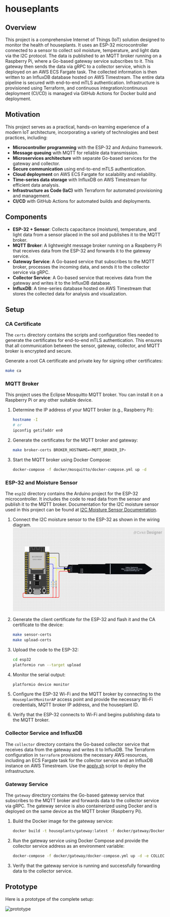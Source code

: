 # houseplants

## Overview

This project is a comprehensive Internet of Things (IoT) solution designed to monitor the health of houseplants. It uses an ESP-32 microcontroller connected to a sensor to collect soil moisture, temperature, and light data via the I2C protocol. The data is published to an MQTT broker running on a Raspberry Pi, where a Go-based gateway service subscribes to it. This gateway then sends the data via gRPC to a collector service, which is deployed on an AWS ECS Fargate task. The collected information is then written to an InfluxDB database hosted on AWS Timestream. The entire data pipeline is secured with end-to-end mTLS authentication. Infrastructure is provisioned using Terraform, and continuous integration/continuous deployment (CI/CD) is managed via GitHub Actions for Docker build and deployment.

## Motivation

This project serves as a practical, hands-on learning experience of a modern IoT architecture, incorporating a variety of technologies and best practices, including:

- **Microcontroller programming** with the ESP-32 and Arduino framework.
- **Message queuing** with MQTT for reliable data transmission.
- **Microservices architecture** with separate Go-based services for the gateway and collector.
- **Secure communication** using end-to-end mTLS authentication.
- **Cloud deployment** on AWS ECS Fargate for scalability and reliability.
- **Time-series data storage** with InfluxDB on AWS Timestream for efficient data analysis.
- **Infrastructure as Code (IaC)** with Terraform for automated provisioning and management.
- **CI/CD** with GitHub Actions for automated builds and deployments.

## Components

- **ESP-32 + Sensor**: Collects capacitance (moisture), temperature, and light data from a sensor placed in the soil and publishes it to the MQTT broker.
- **MQTT Broker**: A lightweight message broker running on a Raspberry Pi that receives data from the ESP-32 and forwards it to the gateway service.
- **Gateway Service**: A Go-based service that subscribes to the MQTT broker, processes the incoming data, and sends it to the collector service via gRPC.
- **Collector Service**: A Go-based service that receives data from the gateway and writes it to the InfluxDB database.
- **InfluxDB**: A time-series database hosted on AWS Timestream that stores the collected data for analysis and visualization.

## Setup

### CA Certificate

The `certs` directory contains the scripts and configuration files needed to generate the certificates for end-to-end mTLS authentication. This ensures that all communication between the sensor, gateway, collector, and MQTT broker is encrypted and secure.

Generate a root CA certificate and private key for signing other certificates:

```bash
make ca
```

### MQTT Broker

This project uses the Eclipse Mosquitto MQTT broker. You can install it on a Raspberry Pi or any other suitable device.

1. Determine the IP address of your MQTT broker (e.g., Raspberry Pi):

    ```bash
    hostname -I
    # or
    ipconfig getifaddr en0
    ```

2. Generate the certificates for the MQTT broker and gateway:

    ```bash
    make broker-certs BROKER_HOSTNAME=<MQTT_BROKER_IP>
    ```

3. Start the MQTT broker using Docker Compose:

    ```bash
    docker-compose -f docker/mosquitto/docker-compose.yml up -d
    ```

### ESP-32 and Moisture Sensor

The `esp32` directory contains the Arduino project for the ESP-32 microcontroller. It includes the code to read data from the sensor and publish it to the MQTT broker. Documentation for the I2C moisture sensor used in this project can be found at [I2C Moisture Sensor Documentation](https://github.com/Miceuz/i2c-moisture-sensor/tree/master).

1. Connect the I2C moisture sensor to the ESP-32 as shown in the wiring diagram.
    ![wiring](./img/wiring.png)

2. Generate the client certificate for the ESP-32 and flash it and the CA certificate to the device:

    ```bash
    make sensor-certs
    make upload-certs
    ```

3. Upload the code to the ESP-32:

    ```bash
    cd esp32
    platformio run --target upload
    ```

4. Monitor the serial output:

    ```bash
    platformio device monitor
    ```

5. Configure the ESP-32 Wi-Fi and the MQTT broker by connecting to the `HouseplantMonitorAP` access point and provide the necessary Wi-Fi credentials, MQTT broker IP address, and the houseplant ID.

6. Verify that the ESP-32 connects to Wi-Fi and begins publishing data to the MQTT broker.

### Collector Service and InfluxDB

The `collector` directory contains the Go-based collector service that receives data from the gateway and writes it to InfluxDB. The Terraform configuration in `terraform` provisions the necessary AWS resources, including an ECS Fargate task for the collector service and an InfluxDB instance on AWS Timestream. Use the [apply.sh](./terraform/apply.sh) script to deploy the infrastructure.

### Gateway Service

The `gateway` directory contains the Go-based gateway service that subscribes to the MQTT broker and forwards data to the collector service via gRPC. The gateway service is also containerized using Docker and is deployed on the same device as the MQTT broker (Raspberry Pi).

1. Build the Docker image for the gateway service:

    ```bash
    docker build -t houseplants/gateway:latest -f docker/gateway/Dockerfile .
    ```

2. Run the gateway service using Docker Compose and provide the collector service address as an environment variable:

    ```bash
    docker-compose -f docker/gateway/docker-compose.yml up -d -e COLLECTOR_ADDR=<COLLECTOR_SERVICE_ADDRESS>
    ```

3. Verify that the gateway service is running and successfully forwarding data to the collector service.

## Prototype

Here is a prototype of the complete setup:

![prototype](./img/prototype.png)
